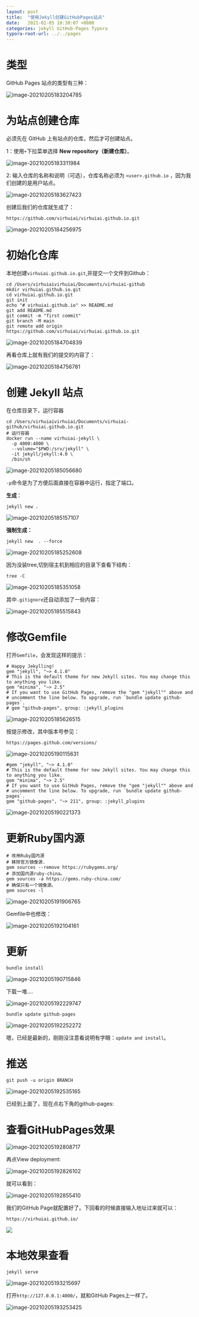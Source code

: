 ```yaml
---
layout: post
title:  "使用Jekyll创建GitHubPages站点"
date:   2021-02-05 18:30:07 +0800
categories: jekyll GitHub-Pages Typora
typora-root-url: ../../pages
---
```


# 类型

GitHub Pages 站点的类型有三种：

![image-20210205183204785](/assets/2022-02-05-使用Jekyll创建GitHubPages站点.assets/image-20210205183204785.png)

# 为站点创建仓库

必须先在 GitHub 上有站点的仓库，然后才可创建站点。 

1：使用`+`下拉菜单选择 **New repository（新建仓库）**。

![image-20210205183311984](/assets/2022-02-05-使用Jekyll创建GitHubPages站点.assets/image-20210205183311984.png)



2: 输入仓库的名称和说明（可选），仓库名称必须为 `<user>.github.io` ，因为我们创建的是用户站点。

![image-20210205183627423](/assets/2022-02-05-使用Jekyll创建GitHubPages站点.assets/image-20210205183627423.png)

创建后我们的仓库就生成了：



```
https://github.com/virhuiai/virhuiai.github.io.git
```



![image-20210205184256975](/assets/2022-02-05-使用Jekyll创建GitHubPages站点.assets/image-20210205184256975.png)

# 初始化仓库

本地创建`virhuiai.github.io.git`,并提交一个文件到Github：



```
cd /Users/virhuiaivirhuiai/Documents/virhuiai-github
mkdir virhuiai.github.io.git
cd virhuiai.github.io.git
git init
echo "# virhuiai.github.io" >> README.md
git add README.md
git commit -m "first commit"
git branch -M main
git remote add origin https://github.com/virhuiai/virhuiai.github.io.git
```



![image-20210205184704839](/assets/2022-02-05-使用Jekyll创建GitHubPages站点.assets/image-20210205184704839.png)



再看仓库上就有我们的提交的内容了：



![image-20210205184756781](/assets/2022-02-05-使用Jekyll创建GitHubPages站点.assets/image-20210205184756781.png)



# 创建 Jekyll 站点



在仓库目录下，运行容器



```
cd /Users/virhuiaivirhuiai/Documents/virhuiai-github/virhuiai.github.io.git
# 运行容器
docker run --name virhuiai-jekyll \
  -p 4000:4000 \
  --volume="$PWD:/srv/jekyll" \
  -it jekyll/jekyll:4.0 \
  /bin/sh
```



![image-20210205185056680](/assets/2022-02-05-使用Jekyll创建GitHubPages站点.assets/image-20210205185056680.png)



`-p`命令是为了方便后面直接在容器中运行，指定了端口。



**生成**：



```
jekyll new .
```



![image-20210205185157107](/assets/2022-02-05-使用Jekyll创建GitHubPages站点.assets/image-20210205185157107.png)



**强制生成：**



```
jekyll new  . --force
```



![image-20210205185252608](/assets/2022-02-05-使用Jekyll创建GitHubPages站点.assets/image-20210205185252608.png)



因为没装tree,切到宿主机到相应的目录下查看下结构：



```
tree -C
```



![image-20210205185351058](/assets/2022-02-05-使用Jekyll创建GitHubPages站点.assets/image-20210205185351058.png)



其中`.gitignore`还自动添加了一些内容：



![image-20210205185515843](/assets/2022-02-05-使用Jekyll创建GitHubPages站点.assets/image-20210205185515843.png)



# 修改Gemfile



打开`Gemfile`，会发现这样的提示：



```
# Happy Jekylling!
gem "jekyll", "~> 4.1.0"
# This is the default theme for new Jekyll sites. You may change this to anything you like.
gem "minima", "~> 2.5"
# If you want to use GitHub Pages, remove the "gem "jekyll"" above and
# uncomment the line below. To upgrade, run `bundle update github-pages`.
# gem "github-pages", group: :jekyll_plugins
```



![image-20210205185626515](/assets/2022-02-05-使用Jekyll创建GitHubPages站点.assets/image-20210205185626515.png)



按提示修改，其中版本号参见：



```
https://pages.github.com/versions/
```



![image-20210205190115631](/assets/2022-02-05-使用Jekyll创建GitHubPages站点.assets/image-20210205190115631.png)



```
#gem "jekyll", "~> 4.1.0"
# This is the default theme for new Jekyll sites. You may change this to anything you like.
gem "minima", "~> 2.5"
# If you want to use GitHub Pages, remove the "gem "jekyll"" above and
# uncomment the line below. To upgrade, run `bundle update github-pages`.
gem "github-pages", "~> 211", group: :jekyll_plugins
```



![image-20210205190221373](/assets/2022-02-05-使用Jekyll创建GitHubPages站点.assets/image-20210205190221373.png)



# 更新Ruby国内源

```
# 改用Ruby国内源
# 移除官方镜像源.
gem sources --remove https://rubygems.org/
# 添加国内源ruby-china。
gem sources -a https://gems.ruby-china.com/
# 确保只有一个镜像源。
gem sources -l
```



![image-20210205191906765](/assets/2022-02-05-使用Jekyll创建GitHubPages站点.assets/image-20210205191906765.png)



Gemfile中也修改：



![image-20210205192104161](/assets/2022-02-05-使用Jekyll创建GitHubPages站点.assets/image-20210205192104161.png)



# 更新



```
bundle install
```



![image-20210205190715846](/assets/2022-02-05-使用Jekyll创建GitHubPages站点.assets/image-20210205190715846.png)



下载一堆....



![image-20210205192229747](/assets/2022-02-05-使用Jekyll创建GitHubPages站点.assets/image-20210205192229747.png)



```
bundle update github-pages
```



![image-20210205192252272](/assets/2022-02-05-使用Jekyll创建GitHubPages站点.assets/image-20210205192252272.png)



嗯，已经是最新的，刚刚没注意看说明有字眼：`update and install`。

# 推送

```
git push -u origin BRANCH
```

![image-20210205192535165](/assets/2022-02-05-使用Jekyll创建GitHubPages站点.assets/image-20210205192535165.png)

已经到上面了，现在点右下角的github-pages:

# 查看GitHubPages效果

![image-20210205192808717](/assets/2022-02-05-使用Jekyll创建GitHubPages站点.assets/image-20210205192808717.png)

再点View deployment:

![image-20210205192826102](/assets/2022-02-05-使用Jekyll创建GitHubPages站点.assets/image-20210205192826102.png)

就可以看到：

![image-20210205192855410](/assets/2022-02-05-使用Jekyll创建GitHubPages站点.assets/image-20210205192855410.png)

我们的GitHub Page就配置好了。下回看的时候直接输入地址过来就可以：



```
https://virhuiai.github.io/
```



![](/assets/2022-02-05-使用Jekyll创建GitHubPages站点.assets/image-20210205193018582.png)



# 本地效果查看



```
jekyll serve
```



![image-20210205193215697](/assets/2022-02-05-使用Jekyll创建GitHubPages站点.assets/image-20210205193215697.png)



打开`http://127.0.0.1:4000/`，就和GitHub Pages上一样了。



![image-20210205193253425](/assets/2022-02-05-使用Jekyll创建GitHubPages站点.assets/image-20210205193253425.png)